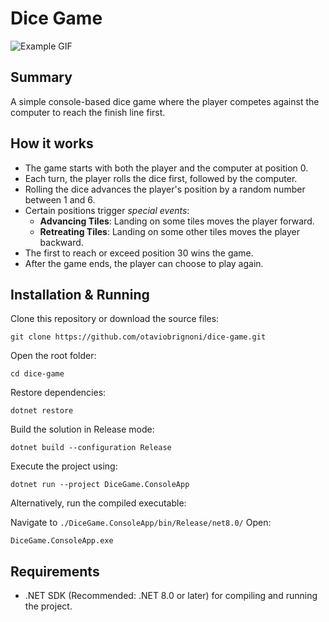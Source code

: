 # Dice Game

![Example GIF](https://i.imgur.com/qPRWlUb.gif)

## Summary
A simple console-based dice game where the player competes against the computer to reach the finish line first.

## How it works
- The game starts with both the player and the computer at position 0.
- Each turn, the player rolls the dice first, followed by the computer.
- Rolling the dice advances the player's position by a random number between 1 and 6.
- Certain positions trigger *special events*:
  - **Advancing Tiles**: Landing on some tiles moves the player forward.
  - **Retreating Tiles**: Landing on some other tiles moves the player backward.
- The first to reach or exceed position 30 wins the game.
- After the game ends, the player can choose to play again.

## Installation & Running
Clone this repository or download the source files:

```
git clone https://github.com/otaviobrignoni/dice-game.git 
```

Open the root folder:

```
cd dice-game
```
Restore dependencies:
```
dotnet restore
```

Build the solution in Release mode:
```
dotnet build --configuration Release
```

Execute the project using:
```
dotnet run --project DiceGame.ConsoleApp
```

Alternatively, run the compiled executable:

Navigate to `./DiceGame.ConsoleApp/bin/Release/net8.0/`
Open:
```
DiceGame.ConsoleApp.exe
```
## Requirements
- .NET SDK (Recommended: .NET 8.0 or later) for compiling and running the project.


